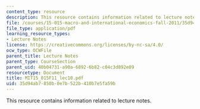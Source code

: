 ```yaml
---
content_type: resource
description: This resource contains information related to lecture notes.
file: /courses/15-015-macro-and-international-economics-fall-2011/35d94ab7850b0e7b522b410b7e5fa59b_MIT15_015F11_lec10.pdf
file_type: application/pdf
learning_resource_types:
- Lecture Notes
license: https://creativecommons.org/licenses/by-nc-sa/4.0/
ocw_type: OCWFile
parent_title: Lecture Notes
parent_type: CourseSection
parent_uid: 40b04731-a90a-6892-6b82-c04c3d892e09
resourcetype: Document
title: MIT15_015F11_lec10.pdf
uid: 35d94ab7-850b-0e7b-522b-410b7e5fa59b
---
```

This resource contains information related to lecture notes.